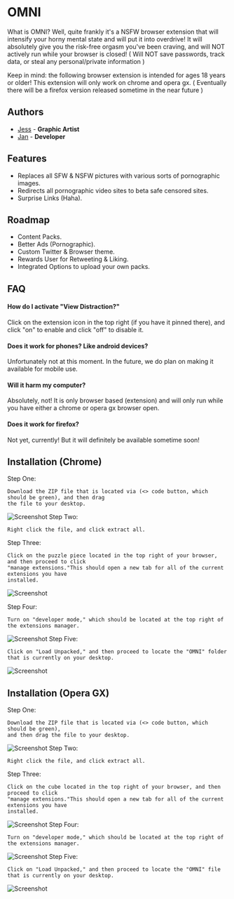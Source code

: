 
# OMNI

What is OMNI? Well, quite frankly it's a NSFW browser extension that will intensify your horny mental state and will put it into overdrive! It will absolutely give you the risk-free orgasm you've been craving, and will NOT actively run while your browser is closed! ( Will NOT save passwords, track data, or steal any personal/private information )

Keep in mind: the following browser extension is intended for ages 18 years or older! This extension will only work on chrome and opera gx. ( Eventually there will be a firefox version released sometime in the near future )


## Authors

- [Jess](https://x.com/urlckd) - **Graphic Artist**
- [Jan](https://x.com/urlckdev) - **Developer**


## Features

- Replaces all SFW & NSFW pictures with various sorts of pornographic images. 
- Redirects all pornographic video sites to beta safe censored sites.
- Surprise Links (Haha).


## Roadmap

- Content Packs.
- Better Ads (Pornographic).
- Custom Twitter & Browser theme.
- Rewards User for Retweeting & Liking.
- Integrated Options to upload your own packs.


## FAQ

#### How do I activate "View Distraction?" 

Click on the extension icon in the top right (if you have it pinned there), and click "on" to enable and click "off" to disable it.

#### Does it work for phones? Like android devices?

Unfortunately not at this moment. In the future, we do plan on making it available for mobile use.

#### Will it harm my computer?

Absolutely, not! It is only browser based (extension) and will only run while you have either a chrome or opera gx browser open.

#### Does it work for firefox?

Not yet, currently! But it will definitely be available sometime soon!


## Installation (Chrome)

Step One:
```
Download the ZIP file that is located via (<> code button, which should be green), and then drag
the file to your desktop.
```
![Screenshot](https://i.imgur.com/qkzJlqW.png)
Step Two:
```
Right click the file, and click extract all. 
```
Step Three:
```
Click on the puzzle piece located in the top right of your browser, and then proceed to click
"manage extensions."This should open a new tab for all of the current extensions you have
installed. 
```
![Screenshot](https://i.imgur.com/LXDa3Gc.png)

Step Four:
```
Turn on "developer mode," which should be located at the top right of the extensions manager.
```
![Screenshot](https://i.imgur.com/oe85sQ9.png)
Step Five:
```
Click on "Load Unpacked," and then proceed to locate the "OMNI" folder that is currently on your desktop. 
```
![Screenshot](https://i.imgur.com/7o5NoQ7.png)
## Installation (Opera GX)

Step One:
```
Download the ZIP file that is located via (<> code button, which should be green),
and then drag the file to your desktop.
```
![Screenshot](https://i.imgur.com/qkzJlqW.png)
Step Two:
```
Right click the file, and click extract all. 
```
Step Three:
```
Click on the cube located in the top right of your browser, and then proceed to click
"manage extensions."This should open a new tab for all of the current extensions you have
installed. 
```
![Screenshot](https://i.imgur.com/UmTXtKk.png)
Step Four:
```
Turn on "developer mode," which should be located at the top right of the extensions manager.
```
![Screenshot](https://i.imgur.com/Ndvw418.png)
Step Five:
```
Click on "Load Unpacked," and then proceed to locate the "OMNI" file that is currently on your desktop. 
```
![Screenshot](https://i.imgur.com/3JWDGSw.png)
